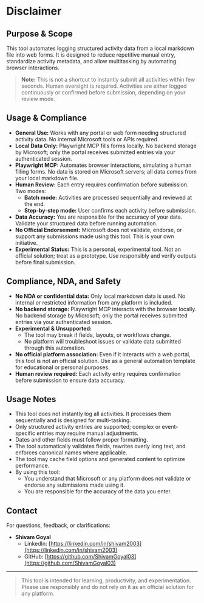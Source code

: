 
# Disclaimer

## Purpose & Scope
This tool automates logging structured activity data from a local markdown file into web forms. It is designed to reduce repetitive manual entry, standardize activity metadata, and allow multitasking by automating browser interactions.

> **Note:** This is not a shortcut to instantly submit all activities within few seconds. Human oversight is required. Activities are either logged continuously or confirmed before submission, depending on your review mode.

## Usage & Compliance

- **General Use:** Works with any portal or web form needing structured activity data. No internal Microsoft tools or APIs required.
- **Local Data Only:** Playwright MCP fills forms locally. No backend storage by Microsoft; only the portal receives submitted entries via your authenticated session.
- **Playwright MCP:** Automates browser interactions, simulating a human filling forms. No data is stored on Microsoft servers; all data comes from your local markdown file.
- **Human Review:** Each entry requires confirmation before submission. Two modes:
  - **Batch mode:** Activities are processed sequentially and reviewed at the end.
  - **Step-by-step mode:** User confirms each activity before submission.
- **Data Accuracy:** You are responsible for the accuracy of your data. Validate your structured data before running automation.
- **No Official Endorsement:** Microsoft does not validate, endorse, or support any submissions made using this tool. This is your own initiative.
- **Experimental Status:** This is a personal, experimental tool. Not an official solution; treat as a prototype. Use responsibly and verify outputs before final submission.

## Compliance, NDA, and Safety

- **No NDA or confidential data:** Only local markdown data is used. No internal or restricted information from any platform is included.
- **No backend storage:** Playwright MCP interacts with the browser locally. No backend storage by Microsoft; only the portal receives submitted entries via your authenticated session.
- **Experimental & Unsupported:**
  - The tool may break if fields, layouts, or workflows change.
  - No platform will troubleshoot issues or validate data submitted through this automation.
- **No official platform association:** Even if it interacts with a web portal, this tool is not an official solution. Use as a general automation template for educational or personal purposes.
- **Human review required:** Each activity entry requires confirmation before submission to ensure data accuracy.


## Usage Notes

- This tool does not instantly log all activities. It processes them sequentially and is designed for multi-tasking.
- Only structured activity entries are supported; complex or event-specific entries may require manual adjustments.
- Dates and other fields must follow proper formatting.
- The tool automatically validates fields, rewrites overly long text, and enforces canonical names where applicable.
- The tool may cache field options and generated content to optimize performance.
- By using this tool:
    - You understand that Microsoft or any platform does not validate or endorse any submissions made using it.
    - You are responsible for the accuracy of the data you enter.

## Contact

For questions, feedback, or clarifications:

- **Shivam Goyal**
  - LinkedIn: [https://linkedin.com/in/shivam2003](https://linkedin.com/in/shivam2003)
  - GitHub: [https://github.com/ShivamGoyal03](https://github.com/ShivamGoyal03)

---

> This tool is intended for learning, productivity, and experimentation. Please use responsibly and do not rely on it as an official solution for any platform.